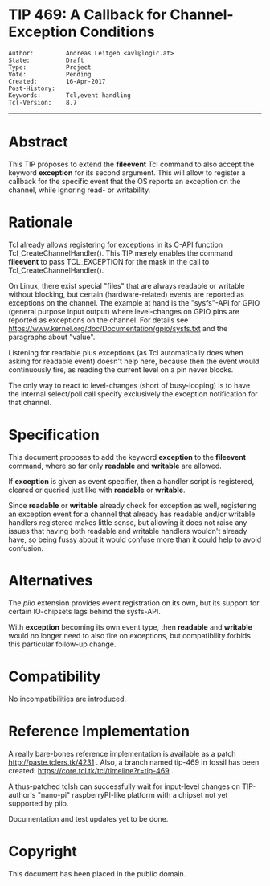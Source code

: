 # TIP 469: A Callback for Channel-Exception Conditions
	Author:         Andreas Leitgeb <avl@logic.at>
	State:          Draft
	Type:           Project
	Vote:           Pending
	Created:        16-Apr-2017
	Post-History:   
	Keywords:       Tcl,event handling
	Tcl-Version:    8.7
-----

# Abstract

This TIP proposes to extend the **fileevent** Tcl command to also accept the
keyword **exception** for its second argument. This will allow to register a
callback for the specific event that the OS reports an exception on the
channel, while ignoring read- or writability.

# Rationale

Tcl already allows registering for exceptions in its C-API function
Tcl\_CreateChannelHandler\(\). This TIP merely enables the command
**fileevent** to pass TCL\_EXCEPTION for the mask in the call to
Tcl\_CreateChannelHandler\(\).

On Linux, there exist special "files" that are always readable or writable
without blocking, but certain \(hardware-related\) events are reported as
exceptions on the channel.  The example at hand is the "sysfs"-API for GPIO
\(general purpose input output\) where level-changes on GPIO pins are reported
as exceptions on the channel. For details see
<https://www.kernel.org/doc/Documentation/gpio/sysfs.txt>  and the paragraphs
about "value".

Listening for readable plus exceptions \(as Tcl automatically does when asking
for readable event\) doesn't help here, because then the event would
continuously fire, as reading the current level on a pin never blocks.

The only way to react to level-changes \(short of busy-looping\) is to have the
internal select/poll call specify exclusively the exception notification for
that channel.

# Specification

This document proposes to add the keyword **exception** to the
**fileevent** command, where so far only **readable** and **writable**
are allowed.

If **exception** is given as event specifier, then a handler script is
registered, cleared or queried just like with **readable** or
**writable**.

Since **readable** or **writable** already check for exception as well,
registering an exception event for a channel that already has readable and/or
writable handlers registered makes little sense, but allowing it does not
raise any issues that having both readable and writable handlers wouldn't
already have, so being fussy about it would confuse more than it could help to
avoid confusion.

# Alternatives

The _piio_ extension provides event registration on its own, but its support
for certain IO-chipsets lags behind the sysfs-API.

With **exception** becoming its own event type, then **readable** and
**writable** would no longer need to also fire on exceptions, but
compatibility forbids this particular follow-up change.

# Compatibility

No incompatibilities are introduced.

# Reference Implementation

A really bare-bones reference implementation is available as a patch
<http://paste.tclers.tk/4231> . Also, a branch named tip-469 in fossil has been created: <https://core.tcl.tk/tcl/timeline?r=tip-469> .

A thus-patched tclsh can successfully wait for input-level changes
on TIP-author's "nano-pi" raspberryPI-like platform with a chipset
not yet supported by piio.

Documentation and test updates yet to be done.

# Copyright

This document has been placed in the public domain.

